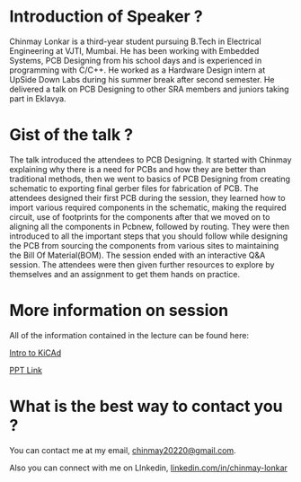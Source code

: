# Introduction of Speaker ?
 
Chinmay Lonkar is a third-year student pursuing B.Tech in Electrical Engineering at VJTI, Mumbai. He has been working with Embedded Systems, PCB Designing from his school days and is experienced in programming with C/C++. He worked as a Hardware Design intern at UpSide Down Labs during his summer break after second semester. He delivered a talk on PCB Designing to other SRA members and juniors taking part in Eklavya.
 
# Gist of the talk ?
 
The talk introduced the attendees to PCB Designing. It started with Chinmay explaining why there is a need for PCBs and how they are better than traditional methods, then we went to basics of PCB Designing from creating schematic to exporting final gerber files for fabrication of PCB. The attendees designed their first PCB during the session, they learned how to import various required components in the schematic, making the required circuit, use of footprints for the components after that we moved on to aligning all the components in Pcbnew, followed by routing. They were then introduced to all the important steps that you should follow while designing the PCB from sourcing the components from various sites to maintaining the Bill Of Material(BOM). The session ended with an interactive Q&A session. The attendees were then given further resources to explore by themselves and an assignment to get them hands on practice.
 
# More information on session
 
All of the information contained in the lecture can be found here:

[Intro to KiCAd](https://www.youtube.com/playlist?list=PLEBQazB0HUyR24ckSZ5u05TZHV9khgA1O)

[PPT Link](https://docs.google.com/presentation/d/14QZT7BjKvLbPYLTM2Hj5V7lSQEi6Zk6fdYUAS722yy8/edit?usp=sharing)
 
# What is the best way to contact you ?
 
You can contact me at my email,
[chinmay20220@gmail.com](mailto:chinmay20220@gmail.com).

Also you can connect with me on LInkedin,
[linkedin.com/in/chinmay-lonkar](https://www.linkedin.com/in/chinmay-lonkar-845207214/)
 
 
